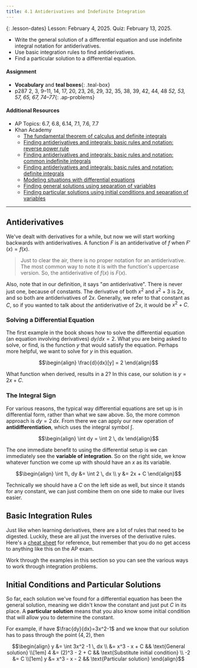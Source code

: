 ```yaml
---
title: 4.1 Antiderivatives and Indefinite Integration
---
```


{: .lesson-dates}
Lesson: February 4, 2025. Quiz: February 13, 2025.

- Write the general solution of a differential equation and use indefinite integral notation for antiderivatives.
- Use basic integration rules to find antiderivatives.
- Find a particular solution to a differential equation.

#### Assignment

- **Vocabulary** and **teal boxes**{: .teal-box}
- p287 2, 3, 9–11, 14, 17, 20, 23, 26, 29, 32, 35, 38, 39, 42, 44, 48 *52, 53, 57, 65, 67, 74–77*{: .ap-problems}

#### Additional Resources

- AP Topics: 6.7, 6.8, 6.14, 7.1, 7.6, 7.7
- Khan Academy
  - [The fundamental theorem of calculus and definite integrals](https://www.khanacademy.org/math/ap-calculus-ab/ab-integration-new/ab-6-7/v/connecting-the-first-and-second-fundamental-theorems-of-calculus)
  - [Finding antiderivatives and integrals: basic rules and notation: reverse power rule](https://www.khanacademy.org/math/ap-calculus-ab/ab-integration-new/ab-6-8a/v/indefinite-integrals-of-x-raised-to-a-power)
  - [Finding antiderivatives and integrals: basic rules and notation: common indefinite integrals](https://www.khanacademy.org/math/ap-calculus-ab/ab-integration-new/ab-6-8b/v/antiderivative-of-x-1)
  - [Finding antiderivatives and integrals: basic rules and notation: definite integrals](https://www.khanacademy.org/math/ap-calculus-ab/ab-integration-new/ab-6-8c/v/reverse-power-rule-for-definite-integrals)
  - [Modeling situations with differential equations](https://www.khanacademy.org/math/ap-calculus-ab/ab-differential-equations-new/ab-7-1/v/differential-equation-introduction)
  - [Finding general solutions using separation of variables](https://www.khanacademy.org/math/ap-calculus-ab/ab-differential-equations-new/ab-7-6/v/separable-differential-equations-introduction)
  - [Finding particular solutions using initial conditions and separation of variables](https://www.khanacademy.org/math/ap-calculus-ab/ab-differential-equations-new/ab-7-7/v/finding-constant-of-integration-rational)

---

## Antiderivatives

We've dealt with derivatives for a while, but now we will start working backwards with antiderivatives. A function $F$ is an antiderivative of $f$ when $F'(x) = f(x)$.

> Just to clear the air, there is no proper notation for an antiderivative. The most common way to note it is with the function's uppercase version. So, the antiderivative of $f(x)$ is $F(x)$.

Also, note that in our definition, it says "*an* antiderivative". There is never just one, because of constants. The derivative of both $x^2$ and $x^2 + 3$ is $2x$, and so both are antiderivatives of $2x$. Generally, we refer to that constant as $C$, so if you wanted to talk about *the* antiderivative of $2x$, it would be $x^2+C$.

### Solving a Differential Equation

The first example in the book shows how to solve the differential equation (an equation involving derivatives) $dy/dx = 2$. What you are being asked to solve, or find, is the function $y$ that would satisfy the equation. Perhaps more helpful, we want to solve for $y$ in this equation.

$$\begin{align}
\frac{d}{dx}[y] = 2
\end{align}$$

What function when derived, results in a 2? In this case, our solution is $y = 2x + C$.

### The Integral Sign

For various reasons, the typical way differential equations are set up is in differential form, rather than what we saw above. So, the more common approach is $dy=2\,dx$. From there we can apply our new operation of **antidifferentiation**, which uses the integral symbol $\int$.

$$\begin{align}
\int dy = \int 2 \, dx
\end{align}$$

The one immediate benefit to using the differential setup is we can immediately see the **variable of integration**. So on the right side, we know whatever function we come up with should have an $x$ as its variable.

$$\begin{align}
\int 1\, dy &= \int 2 \, dx \\
          y &= 2x + C
\end{align}$$

Technically we should have a $C$ on the left side as well, but since it stands for any constant, we can just combine them on one side to make our lives easier.

## Basic Integration Rules

Just like when learning derivatives, there are a lot of rules that need to be digested. Luckily, these are all just the inverses of the derivative rules. Here's a [cheat sheet]({{site.baseurl}}/misc/integration-cheat-sheet.pdf) for reference, but remember that you do no get access to anything like this on the AP exam.

Work through the examples in this section so you can see the various ways to work through integration problems.

## Initial Conditions and Particular Solutions

So far, each solution we've found for a differential equation has been the general solution, meaning we didn't know the constant and just put $C$ in its place. A **particular solution** means that you also know some initial condition that will allow you to determine the constant.

For example, if have $\frac{dy}{dx}=3x^2-1$ and we know that our solution has to pass through the point $(4,2)$, then

$$\begin{align}
y  &= \int 3x^2 -1 \, dx \\
   &= x^3 - x + C    && \text{General solution} \\[1em]
4  &= (2)^3 - 2 + C  && \text{Substitute initial condition} \\
-2 &= C \\[1em]
y  &= x^3 - x - 2    && \text{Particular solution}
\end{align}$$
